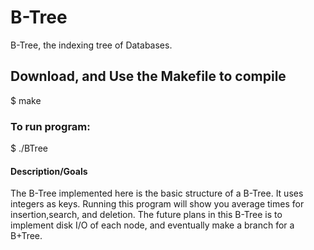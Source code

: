 # B-Tree
B-Tree, the indexing tree of Databases.

## Download, and Use the Makefile to compile
$ make

### To run program:
$ ./BTree 

#### Description/Goals

The B-Tree implemented here is the basic structure of a B-Tree. It uses integers as keys. Running this program will show you average times for insertion,search, and deletion.
The future plans in this B-Tree is to implement disk I/O of each node, and eventually make a branch for a B+Tree. 
